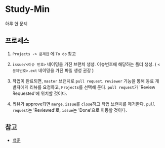 # Study-Min

하루 한 문제

## 프로세스

1. `Projects -> 문제집` 에 `To do` 참고

2. `issue/<이슈 번호>` 네이밍을 가진 브랜치 생성. 이슈번호에 해당하는 폴더 생성. ( `<문제번호>.ext` 네이밍을 가진 파일 생성 권장 )

3. 작업이 완료되면, `master` 브랜치로 `pull request`. `reviewer` 기능을 통해 동료 개발자에게 리뷰를 요청하고, `Projects`를 선택해 둔다. `pull request`가 'Review Requested'에 위치할 것이다.

4. 리뷰가 approve되면 `merge`, `issue`를 `close`하고 작업 브랜치를 제거한다. `pull request`는 'Reviewed'로, `issue`는 'Done'으로 이동할 것이다.

## 참고

- [백준](https://www.acmicpc.net/)
